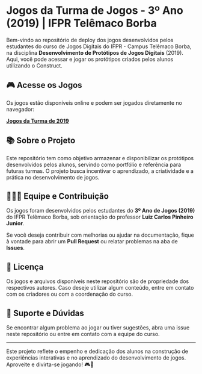 # Jogos da Turma de Jogos - 3º Ano (2019) | IFPR Telêmaco Borba

Bem-vindo ao repositório de deploy dos jogos desenvolvidos pelos estudantes do curso de Jogos Digitais do IFPR - Campus Telêmaco Borba, na disciplina **Desenvolvimento de Protótipos de Jogos Digitais** (2019). Aqui, você pode acessar e jogar os protótipos criados pelos alunos utilizando o Construct.

## 🎮 Acesse os Jogos
Os jogos estão disponíveis online e podem ser jogados diretamente no navegador:

[**Jogos da Turma de 2019**](https://jogosifprtb.github.io/Jogos3-2019/)

## 📚 Sobre o Projeto
Este repositório tem como objetivo armazenar e disponibilizar os protótipos desenvolvidos pelos alunos, servindo como portfólio e referência para futuras turmas. O projeto busca incentivar o aprendizado, a criatividade e a prática no desenvolvimento de jogos.

## 👨‍👩‍👦 Equipe e Contribuição
Os jogos foram desenvolvidos pelos estudantes do **3º Ano de Jogos (2019)** do IFPR Telêmaco Borba, sob orientação do professor **Luiz Carlos Pinheiro Junior**.

Se você deseja contribuir com melhorias ou ajudar na documentação, fique à vontade para abrir um **Pull Request** ou relatar problemas na aba de **Issues**.

## 📜 Licença
Os jogos e arquivos disponíveis neste repositório são de propriedade dos respectivos autores. Caso deseje utilizar algum conteúdo, entre em contato com os criadores ou com a coordenação do curso.

## 🔧 Suporte e Dúvidas
Se encontrar algum problema ao jogar ou tiver sugestões, abra uma issue neste repositório ou entre em contato com a equipe do curso.

---

Este projeto reflete o empenho e dedicação dos alunos na construção de experiências interativas e no aprendizado do desenvolvimento de jogos. Aproveite e divirta-se jogando! 🎮🚀
